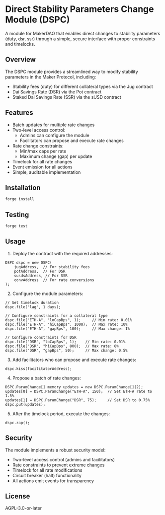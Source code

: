 # Direct Stability Parameters Change Module (DSPC)

A module for MakerDAO that enables direct changes to stability parameters (duty, dsr, ssr) through a simple, secure interface with proper constraints and timelocks.

## Overview

The DSPC module provides a streamlined way to modify stability parameters in the Maker Protocol, including:
- Stability fees (duty) for different collateral types via the Jug contract
- Dai Savings Rate (DSR) via the Pot contract
- Staked Dai Savings Rate (SSR) via the sUSD contract

## Features

- Batch updates for multiple rate changes
- Two-level access control:
  - Admins can configure the module
  - Facilitators can propose and execute rate changes
- Rate change constraints:
  - Min/max caps per rate
  - Maximum change (gap) per update
- Timelock for all rate changes
- Event emission for all actions
- Simple, auditable implementation

## Installation

```bash
forge install
```

## Testing

```bash
forge test
```

## Usage

1. Deploy the contract with the required addresses:
```solidity
DSPC dspc = new DSPC(
    jugAddress,  // For stability fees
    potAddress,  // For DSR
    susdsAddress, // For SSR
    convAddress  // For rate conversions
);
```

2. Configure the module parameters:
```solidity
// Set timelock duration
dspc.file("lag", 1 days);

// Configure constraints for a collateral type
dspc.file("ETH-A", "loCapBps", 1);     // Min rate: 0.01%
dspc.file("ETH-A", "hiCapBps", 1000);  // Max rate: 10%
dspc.file("ETH-A", "gapBps", 100);     // Max change: 1%

// Configure constraints for DSR
dspc.file("DSR", "loCapBps", 1);    // Min rate: 0.01%
dspc.file("DSR", "hiCapBps", 800);  // Max rate: 8%
dspc.file("DSR", "gapBps", 50);     // Max change: 0.5%
```

3. Add facilitators who can propose and execute rate changes:
```solidity
dspc.kiss(facilitatorAddress);
```

4. Propose a batch of rate changes:
```solidity
DSPC.ParamChange[] memory updates = new DSPC.ParamChange[](2);
updates[0] = DSPC.ParamChange("ETH-A", 150);  // Set ETH-A rate to 1.5%
updates[1] = DSPC.ParamChange("DSR", 75);     // Set DSR to 0.75%
dspc.put(updates);
```

5. After the timelock period, execute the changes:
```solidity
dspc.zap();
```

## Security

The module implements a robust security model:
- Two-level access control (admins and facilitators)
- Rate constraints to prevent extreme changes
- Timelock for all rate modifications
- Circuit breaker (halt) functionality
- All actions emit events for transparency

## License

AGPL-3.0-or-later
